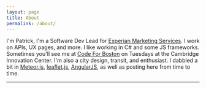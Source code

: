```yaml
---
layout: page
title: About
permalink: /about/
---
```


I'm Patrick, I'm a Software Dev Lead for [Experian Marketing Services][linkedIn].  I work on APIs, UX pages, and more.  I like working in C# and some JS frameworks. Sometimes you'll see me at [Code For Boston] on Tuesdays at the Cambridge Innovation Center. I'm also a city design, transit, and enthusiast. I dabbled a bit in [Meteor.js], [leaflet.js], [AngularJS], as well as posting here from time to time.

[linkedin]: https://www.linkedin.com/pub/patrick-greenwell/32/23a/a06/ "Patrick Greenwell"
[Code for Boston]: https://www.codeforboston.org/ "Code for Boston"
[leaflet.js]:https://leafletjs.com/ "leaflet.js"
[angularjs]:https://angularjs.org/ "angular.js"
[WebAPI]:https://www.asp.net/web-api "Asp.net WebAPI"
[Meteor.js]:https://www.meteorjs.com "MeteorJS"
- - -

